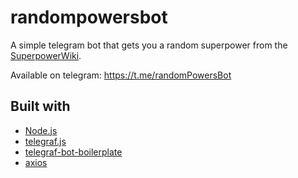 # randompowersbot
A simple telegram bot that gets you a random superpower from the [SuperpowerWiki](https://powerlisting.fandom.com/wiki/Superpower_Wiki).

Available on telegram: https://t.me/randomPowersBot

## Built with
- [Node.js](https://nodejs.org/en/)
- [telegraf.js](https://telegraf.js.org/)
- [telegraf-bot-boilerplate](https://github.com/robcss/telegraf-bot-boilerplate)
- [axios](https://github.com/axios/axios)
